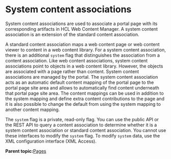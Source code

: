 # System content associations 

System content associations are used to associate a portal page with its corresponding artifacts in HCL Web Content Manager. A system content association is an extension of the standard content association.

A standard content association maps a web content page or web content viewer to content in a web content library. For a system content association, there is an additional `system` flag that distinguishes the association from a content association. Like web content associations, system content associations point to objects in a web content library. However, the objects are associated with a page rather than content. System content associations are managed by the portal. The system content association acts as an automatic default content mapping of the portal page to the portal page site area and allows to automatically find content underneath that portal page site area. The content mappings can be used in addition to the system mapping and define extra content contributions to the page and it is also possible to change the default from using the system mapping to another content mapping.

The `system` flag is a private, read-only flag. You can use the public API or the REST API to query a content association to determine whether it is a system content association or standard content association. You cannot use these interfaces to modify the `system` flag. To modify `system` data, use the XML configuration interface \(XML Access\).

**Parent topic:**[Pages ](../site/pages_overview.md)

